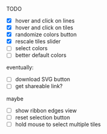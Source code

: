 TODO

- [x] hover and click on lines
- [x] hover and click on tiles
- [x] randomize colors button
- [x] rescale tiles slider
- [ ] select colors
- [ ] better default colors

eventually:
- [ ] download SVG button
- [ ] get shareable link?

maybe
- [ ] show ribbon edges view
- [ ] reset selection button
- [ ] hold mouse to select multiple tiles
